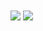 <a href="https://github.com/AliMozaffri">
<img align="center" src="https://github-readme-stats.vercel.app/api?username=AliMozaffri&show_icons=true&count_private=true&include_all_commits=true" /></a>
<img align="center" src="https://github-readme-stats.vercel.app/api/top-langs/?username=AliMozaffri"/>
</a>
<h1 "Python" /h1>
